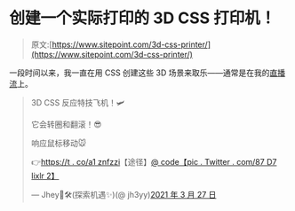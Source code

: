 # 创建一个实际打印的 3D CSS 打印机！

> 原文:[https://www.sitepoint.com/3d-css-printer/](https://www.sitepoint.com/3d-css-printer/)

一段时间以来，我一直在用 CSS 创建这些 3D 场景来取乐——通常是在我的[直播流](https://twitch.tv/jh3yy)上。

> 3D CSS 反应特技飞机！🛩️
> 
> 它会转圈和翻滚！😎
> 
> 响应鼠标移动🐭
> 
> 👉[https://t . co/a1 znfzzi](https://t.co/A1zNmfEzzi)【途径】[@ code](https://twitter.com/CodePen?ref_src=twsrc%5Etfw)[【pic . Twitter . com/87 D7 lixlr 2】](https://t.co/87D7LIXLr2)
> 
> — Jhey🐻🛠(探索机遇✨)(@ jh3yy)[2021 年 3 月 27 日](https://twitter.com/jh3yy/status/1375639377150410758?ref_src=twsrc%5Etfw)